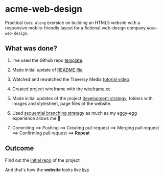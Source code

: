 # acme-web-design

Practical `Code along` exersice on building an HTML5 website with a responsive mobile-friendly layout for a fictional web-design company `Acme-web-design`.

## What was done?

1. I've used the Github repo [template](https://github.com/HackYourFutureBelgium/w3-validation-template).

2. Made initial update of [README file](./README.md) 

3. Watched and rewatched the Traversy Media [tutorial video](https://www.youtube.com/watch?v=Wm6CUkswsNw).

4. Created project wireframe with the [wireframe.cc](https://wireframe.cc/)

5. Made initial updates of the project [development strategy](./development-strategy.md), folders with images and stylesheet, page files of the website.

6. Used [sequential branching strategy](https://github.com/ms-np/acme-web-design/network) as much as my eggy-egg experience allows me :egg:

7. Commiting ==> Pushing ==> Creating pull request ==> Merging pull request ==> Confirming pull request ==> **Repeat**

## Outcome

Find out the [initial repo](https://github.com/ms-np/acme-web-design/) of the project

And that's how the **website** looks live [live](https://ms-np.github.io/acme-web-design/)
